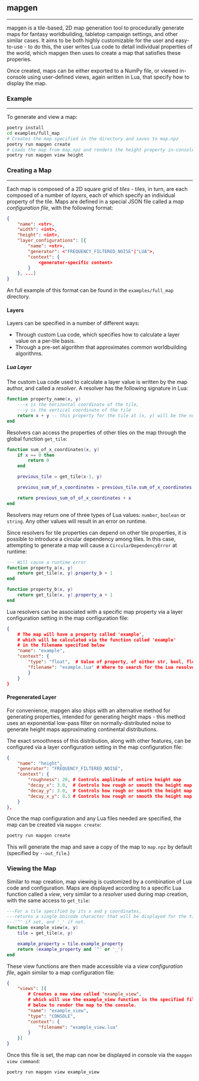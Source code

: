 ## mapgen
------
mapgen is a tile-based, 2D map generation tool to procedurally generate maps for  fantasy worldbuilding, tabletop campaign settings, and other similar cases. It aims to be both highly customizable for the user and easy-to-use - to do this, the user writes Lua code to detail individual properties of the world, which mapgen then uses to create a map that satisfies these properies.

Once created, maps can be either exported to a NumPy file, or viewed in-console using user-defined views, again written in Lua, that specify how to display the map.

### Example
-------
To generate and view a map:

```sh
poetry install
cd examples/full_map
# Creates the map specified in the directory and saves to map.npz
poetry run mapgen create
# Loads the map from map.npz and renders the height property in-console
poetry run mapgen view height
```

### Creating a Map
--------

Each map is composed of a 2D square grid of _tiles_ - tiles, in turn, are each composed of a number of _layers_, each of which specify an individual property of the tile. Maps are defined in a special JSON file called a _map configuration file_, with the following format:

```json
{
    "name": <str>,
    "width": <int>,
    "height": <int>,
    "layer_configurations": [{
        "name": <str>,
        "generator": <"FREQUENCY_FILTERED_NOISE"|"LUA">,
        "context": {
            <generator-specific content>
        }
    }, ...]
}

```

An full example of this format can be found in the `examples/full_map` directory.

#### Layers
Layers can be specified in a number of different ways:
* Through custom Lua code, which specifies how to calculate a layer value on a per-tile basis.
* Through a pre-set algorithm that approximates common worldbuilding algorithms.

##### Lua Layer
The custom Lua code used to calculate a layer value is written by the map author, and called a _resolver_. A resolver has the following signature in Lua:

```lua
function property_name(x, y)
    ---x is the horizontal coordinate of the tile,
    ---y is the vertical coordinate of the tile
    return x + y -- this property for the tile at (x, y) will be the number x + y
end
```

Resolvers can access the properties of other tiles on the map through the global function `get_tile`:

```lua
function sum_of_x_coordinates(x, y)
    if x == 0 then
        return 0
    end

    previous_tile = get_tile(x-1, y)

    previous_sum_of_x_coordinates = previous_tile.sum_of_x_coordinates

    return previous_sum_of_of_x_coordinates + x
end
```

Resolvers may return one of three types of Lua values: `number`, `boolean` or `string`. Any other values will result in an error on runtime.

Since resolvers for tile properties can depend on other tile properties, it is possible to introduce a circular dependency among tiles. In this case, attempting to generate a map will cause a `CircularDependencyError` at runtime:

```lua
--- Will cause a runtime error
function property_a(x, y)
    return get_tile(x, y).property_b + 1
end

function property_b(x, y)
    return get_tile(x, y).property_a + 1
end
```

Lua resolvers can be associated with a specific map property via a layer configuration setting in the map configuration file:

```json
{
    # The map will have a property called 'example',
    # which will be calculated via the function called 'example'
    # in the filename specified below
    "name": "example",
    "context": {
        "type": "float",  # Value of property, of either str, bool, float, int
        "filename": "example.lua" # Where to search for the Lua resolver
        }
    }
}
```

#### Pregenerated Layer

For convenience, mapgen also ships with an alternative method for generating properties, intended for generating height maps - this method uses an exponential low-pass filter on normally-distributed noise to generate height maps approximating continental distributions.

The exact smoothness of this distribution, along with other features, can be configured via a layer configuration setting in the map configuration file:

```json
{
    "name": "height",
    "generator": "FREQUENCY_FILTERED_NOISE",
    "context": {
        "roughness": 20, # Controls amplitude of entire height map
        "decay_x": 3.0,  # Controls how rough or smooth the height map is in the x-axis - higher value means less noise
        "decay_y": 3.0,  # Controls how rough or smooth the height map is in the y-axis - higher value means less noise
        "decay_x_y": 0.5 # Controls how rough or smooth the height map is across the entire map - higher value means less noise
    }
},
```

Once the map configuration and any Lua files needed are specified, the map can be created via `mapgen create`:

```sh
poetry run mapgen create
```

This will generate the map and save a copy of the map to `map.npz` by default (specified by `--out_file`.)


### Viewing the Map
Similar to map creation, map viewing is customized by a combination of Lua code and configuration. Maps are displayed according to a specific Lua function called a _view_, very similar to a _resolver_ used during map creation, with the same access to `get_tile`:

```lua
---For a tile specified by its x and y coordinates,
---returns a single Unicode character that will be displayed for the tile,
---'^' if set, and '_' if not.
function example_view(x, y)
    tile = get_tile(x, y)

    example_property = tile.example_property
    return (example_property and '^' or '_')
end
```

These view functions are then made accessible via a _view configuration file_, again similar to a map configuration file:

```json
{
    "views": [{
        # Creates a new view called "example_view",
        # which will use the example_view function in the specified file
        # below to render the map to the console.
        "name": "example_view",
        "type": "CONSOLE",
        "context": {
            "filename": "example_view.lua"
        }
    }]
}
```

Once this file is set, the map can now be displayed in console via the `mapgen view command`:

```sh
poetry run mapgen view example_view
```
